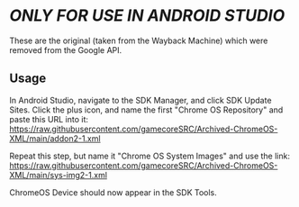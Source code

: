 # *ONLY FOR USE IN ANDROID STUDIO*

These are the original (taken from the Wayback Machine) which were removed from the Google API.

## Usage
In Android Studio, navigate to the SDK Manager, and click SDK Update Sites.
Click the plus icon, and name the first "Chrome OS Repository" and paste this URL into it:
https://raw.githubusercontent.com/gamecoreSRC/Archived-ChromeOS-XML/main/addon2-1.xml

Repeat this step, but name it "Chrome OS System Images" and use the link:
https://raw.githubusercontent.com/gamecoreSRC/Archived-ChromeOS-XML/main/sys-img2-1.xml

ChromeOS Device should now appear in the SDK Tools.
